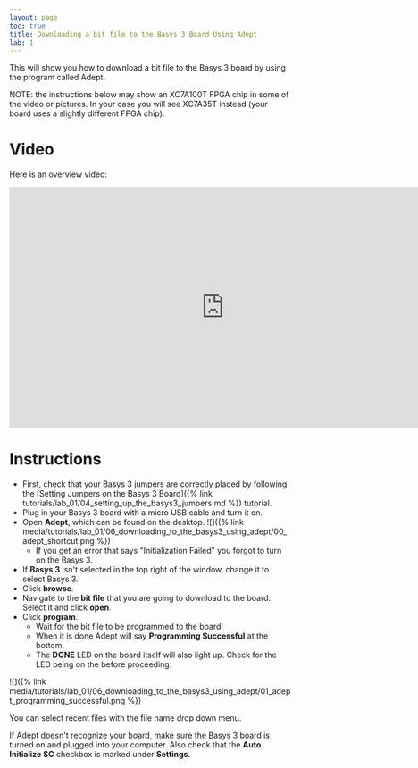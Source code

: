 ```yaml
---
layout: page
toc: true
title: Downloading a bit file to the Basys 3 Board Using Adept
lab: 1
---
```


This will show you how to download a bit file to the Basys 3 board by using the program called Adept.

NOTE: the instructions below may show an XC7A100T FPGA chip in some of the video or pictures. In your case you will see XC7A35T instead (your board uses a slightly different FPGA chip).

# Video
Here is an overview video:

<iframe width="768" height="432" src="https://www.youtube.com/embed/io6519JBCCY?rel=0" frameborder="0" allow="accelerometer; autoplay; encrypted-media; gyroscope; picture-in-picture" allowfullscreen></iframe>

# Instructions
* First, check that your Basys 3 jumpers are correctly placed by following the [Setting Jumpers on the Basys 3 Board]({% link tutorials/lab_01/04_setting_up_the_basys3_jumpers.md %}) tutorial.
* Plug in your Basys 3 board with a micro USB cable and turn it on.
* Open **Adept**, which can be found on the desktop.
  ![]({% link media/tutorials/lab_01/06_downloading_to_the_basys3_using_adept/00_adept_shortcut.png %})
  * If you get an error that says "Initialization Failed" you forgot to turn on the Basys 3.
* If **Basys 3** isn't selected in the top right of the window, change it to select Basys 3.
* Click **browse**.
* Navigate to the **bit file** that you are going to download to the board. Select it and click **open**.
* Click **program**.
  * Wait for the bit file to be programmed to the board!
  * When it is done Adept will say **Programming Successful** at the bottom.
  * The **DONE** LED on the board itself will also light up. Check for the LED being on the before proceeding.

![]({% link media/tutorials/lab_01/06_downloading_to_the_basys3_using_adept/01_adept_programming_successful.png %})

You can select recent files with the file name drop down menu.

If Adept doesn't recognize your board, make sure the Basys 3 board is turned on and plugged into your computer. Also check that the **Auto Initialize SC** checkbox is marked under **Settings**.
